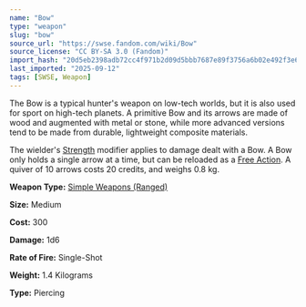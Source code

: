 ```yaml
---
name: "Bow"
type: "weapon"
slug: "bow"
source_url: "https://swse.fandom.com/wiki/Bow"
source_license: "CC BY-SA 3.0 (Fandom)"
import_hash: "20d5eb2398adb72cc4f971b2d09d5bbb7687e89f3756a6b02e492f3e628a7de1"
last_imported: "2025-09-12"
tags: [SWSE, Weapon]
---
```

The Bow is a typical hunter's weapon on low-tech worlds, but it is also used for sport on high-tech planets. A primitive Bow and its arrows are made of wood and augmented with metal or stone, while more advanced versions tend to be made from durable, lightweight composite materials.

The wielder's [Strength](https://swse.fandom.com/wiki/Strength) modifier applies to damage dealt with a Bow. A Bow only holds a single arrow at a time, but can be reloaded as a [Free Action](https://swse.fandom.com/wiki/Free_Action). A quiver of 10 arrows costs 20 credits, and weighs 0.8 kg.

**Weapon Type:** [Simple Weapons (Ranged)](https://swse.fandom.com/wiki/Simple_Weapons_(Ranged))

**Size:** Medium

**Cost:** 300

**Damage:** 1d6

**Rate of Fire:** Single-Shot

**Weight:** 1.4 Kilograms

**Type:** Piercing